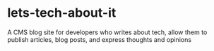 # lets-tech-about-it
A CMS blog site for developers who writes about tech, allow them to publish articles, blog posts, and express thoughts and opinions
